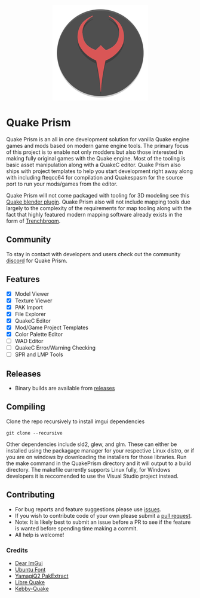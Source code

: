 <p align="center">
    <img src="https://github.com/BanceDev/QuakePrism/blob/main/logo.png" alt="Logo for Quake Prism" width="256" height="256"/>
</p>

# Quake Prism

Quake Prism is an all in one development solution for vanilla Quake engine games and mods based on modern game engine tools.
The primary focus of this project is to enable not only modders but also those interested in making fully original games with the Quake engine. Most of the tooling is basic asset manipulation along with a QuakeC editor.
Quake Prism also ships with project templates to help you start development right away along with including fteqcc64 for compilation and Quakespasm for the source port to run your mods/games from the editor.

Quake Prism will not come packaged with tooling for 3D modeling see this [Quake blender plugin](https://github.com/victorfeitosa/quake-hexen2-mdl-export-import). Quake Prism also will not include mapping tools due largely to the complexity of the requirements for map tooling along with the fact that highly featured modern mapping software already exists in the form of [Trenchbroom](https://github.com/TrenchBroom/TrenchBroom).

## Community
To stay in contact with developers and users check out the community [discord](https://discord.gg/pBQ7R4GGuX) for Quake Prism. 

## Features
- [x] Model Viewer
- [x] Texture Viewer
- [x] PAK Import
- [x] File Explorer
- [x] QuakeC Editor
- [x] Mod/Game Project Templates
- [x] Color Palette Editor 
- [ ] WAD Editor
- [ ] QuakeC Error/Warning Checking
- [ ] SPR and LMP Tools

## Releases
- Binary builds are available from [releases](https://github.com/BanceDev/QuakePrism/releases)

## Compiling
Clone the repo recursively to install imgui dependencies
```
git clone --recursive
```
Other dependencies include sld2, glew, and glm. These can either be installed using the packagage manager for your respective Linux distro, or if you are on windows by downloading the installers for those libraries.
Run the make command in the QuakePrism directory and it will output to a build directory. The makefile currently supports Linux fully, for Windows developers it is reccomended to use the Visual Studio project instead.

## Contributing
- For bug reports and feature suggestions please use [issues](https://github.com/BanceDev/QuakePrism/issues).
- If you wish to contribute code of your own please submit a [pull request](https://github.com/BanceDev/QuakePrism/pulls).
- Note: It is likely best to submit an issue before a PR to see if the feature is wanted before spending time making a commit.
- All help is welcome!

### Credits
- [Dear ImGui](https://github.com/ocornut/imgui)
- [Ubuntu Font](https://design.ubuntu.com/font)
- [YamagiQ2 PakExtract](https://github.com/yquake2/pakextract)
- [Libre Quake](https://github.com/MissLavender-LQ/LibreQuake)
- [Kebby-Quake](https://github.com/Kebby-Quake)

